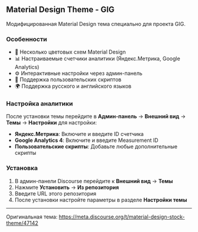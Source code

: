 ## Material Design Theme - GIG

Модифицированная Material Design тема специально для проекта GIG.

### Особенности

- 🎨 Несколько цветовых схем Material Design
- 📊 Настраиваемые счетчики аналитики (Яндекс.Метрика, Google Analytics)
- ⚙️ Интерактивные настройки через админ-панель
- 🔧 Поддержка пользовательских скриптов
- 🌍 Поддержка русского и английского языков

### Настройка аналитики

После установки темы перейдите в **Админ-панель** → **Внешний вид** → **Темы** → **Настройки** для настройки:

- **Яндекс.Метрика**: Включите и введите ID счетчика
- **Google Analytics 4**: Включите и введите Measurement ID
- **Пользовательские скрипты**: Добавьте любые дополнительные скрипты

### Установка

1. В админ-панели Discourse перейдите к **Внешний вид** → **Темы**
2. Нажмите **Установить** → **Из репозитория**
3. Введите URL этого репозитория
4. После установки настройте параметры в разделе **Настройки темы**

---

Оригинальная тема: https://meta.discourse.org/t/material-design-stock-theme/47142

